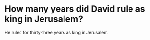 # How many years did David rule as king in Jerusalem?

He ruled for thirty-three years as king in Jerusalem.
